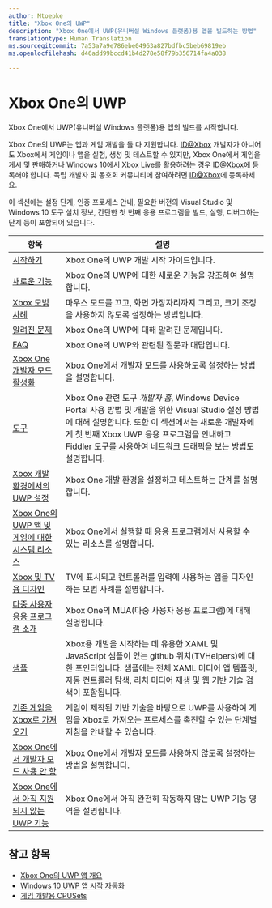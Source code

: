 ```yaml
---
author: Mtoepke
title: "Xbox One의 UWP"
description: "Xbox One에서 UWP(유니버설 Windows 플랫폼)용 앱을 빌드하는 방법"
translationtype: Human Translation
ms.sourcegitcommit: 7a53a7a9e786ebe04963a827bdfbc5beb69819eb
ms.openlocfilehash: d46add99bccd41b4d278e58f79b356714fa4a038

---
```


# Xbox One의 UWP

Xbox One에서 UWP(유니버설 Windows 플랫폼)용 앱의 빌드를 시작합니다.

Xbox One의 UWP는 앱과 게임 개발을 둘 다 지원합니다. [ID@Xbox](http://www.xbox.com/Developers/id) 개발자가 아니어도 Xbox에서 게임이나 앱을 실험, 생성 및 테스트할 수 있지만, Xbox One에서 게임을 게시 및 판매하거나 Windows 10에서 Xbox Live를 활용하려는 경우 [ID@Xbox](http://www.xbox.com/Developers/id)에 등록해야 합니다. 독립 개발자 및 동호회 커뮤니티에 참여하려면 [ID@Xbox](http://www.xbox.com/Developers/id)에 등록하세요. 

이 섹션에는 설정 단계, 인증 프로세스 안내, 필요한 버전의 Visual Studio 및 Windows 10 도구 설치 정보, 간단한 첫 번째 응용 프로그램을 빌드, 실행, 디버그하는 단계 등이 포함되어 있습니다. 

| 항목      | 설명 |
|------------|-------------|
|[시작하기](getting-started.md)| Xbox One의 UWP 개발 시작 가이드입니다. |
|[새로운 기능](whats-new.md)| Xbox One의 UWP에 대한 새로운 기능을 강조하여 설명합니다. |
|[Xbox 모범 사례](tailoring-for-xbox.md)| 마우스 모드를 끄고, 화면 가장자리까지 그리고, 크기 조정을 사용하지 않도록 설정하는 방법입니다. |
|[알려진 문제](known-issues.md)| Xbox One의 UWP에 대해 알려진 문제입니다. |
|[FAQ](frequently-asked-questions.md)| Xbox One의 UWP와 관련된 질문과 대답입니다. |
|[Xbox One 개발자 모드 활성화](devkit-activation.md)| Xbox One에서 개발자 모드를 사용하도록 설정하는 방법을 설명합니다. |
|[도구](introduction-to-xbox-tools.md)| Xbox One 관련 도구 _개발자 홈_, Windows Device Portal 사용 방법 및 개발을 위한 Visual Studio 설정 방법에 대해 설명합니다. 또한 이 섹션에서는 새로운 개발자에게 첫 번째 Xbox UWP 응용 프로그램을 안내하고 Fiddler 도구를 사용하여 네트워크 트래픽을 보는 방법도 설명합니다. |
|[Xbox 개발 환경에서의 UWP 설정](development-environment-setup.md)| Xbox One 개발 환경을 설정하고 테스트하는 단계를 설명합니다. |
|[Xbox One의 UWP 앱 및 게임에 대한 시스템 리소스](system-resource-allocation.md)| Xbox One에서 실행할 때 응용 프로그램에서 사용할 수 있는 리소스를 설명합니다. | 
|[Xbox 및 TV용 디자인](..\input-and-devices\designing-for-tv.md)| TV에 표시되고 컨트롤러를 입력에 사용하는 앱을 디자인하는 모범 사례를 설명합니다. |  
|[다중 사용자 응용 프로그램 소개](multi-user-applications.md)| Xbox One의 MUA(다중 사용자 응용 프로그램)에 대해 설명합니다. |
|[샘플](samples.md)| Xbox용 개발을 시작하는 데 유용한 XAML 및 JavaScript 샘플이 있는 github 위치(TVHelpers)에 대한 포인터입니다. 샘플에는 전체 XAML 미디어 앱 템플릿, 자동 컨트롤러 탐색, 리치 미디어 재생 및 웹 기반 기술 검색이 포함됩니다. |
|[기존 게임을 Xbox로 가져오기](development-lanes-landing.md)|게임이 제작된 기반 기술을 바탕으로 UWP를 사용하여 게임을 Xbox로 가져오는 프로세스를 촉진할 수 있는 단계별 지침을 안내할 수 있습니다.|
|[Xbox One에서 개발자 모드 사용 안 함](devkit-deactivation.md)| Xbox One에서 개발자 모드를 사용하지 않도록 설정하는 방법을 설명합니다. |
|[Xbox One에서 아직 지원되지 않는 UWP 기능](http://go.microsoft.com/fwlink/p/?LinkId=760755)|  Xbox One에서 아직 완전히 작동하지 않는 UWP 기능 영역을 설명합니다.|  

## 참고 항목
- [Xbox One의 UWP 앱 개요](http://go.microsoft.com/fwlink/p/?LinkId=780786) 
- [Windows 10 UWP 앱 시작 자동화](automate-launching-uwp-apps.md)
- [게임 개발용 CPUSets](cpusets-games.md)
  



<!--HONumber=Aug16_HO5-->



